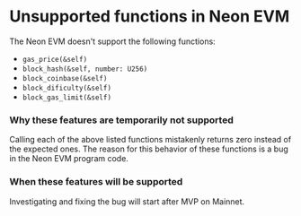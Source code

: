 # Unsupported functions in Neon EVM
The Neon EVM doesn't support the following functions:
  * `gas_price(&self)`
  * `block_hash(&self, number: U256)`
  * `block_coinbase(&self)`
  * `block_dificulty(&self)`
  * `block_gas_limit(&self)`

### Why these features are temporarily not supported
Calling each of the above listed functions mistakenly returns zero instead of the expected ones. The reason for this behavior of these functions is a bug in the Neon EVM program code.  

### When these features will be supported
Investigating and fixing the bug will start after MVP on Mainnet.

